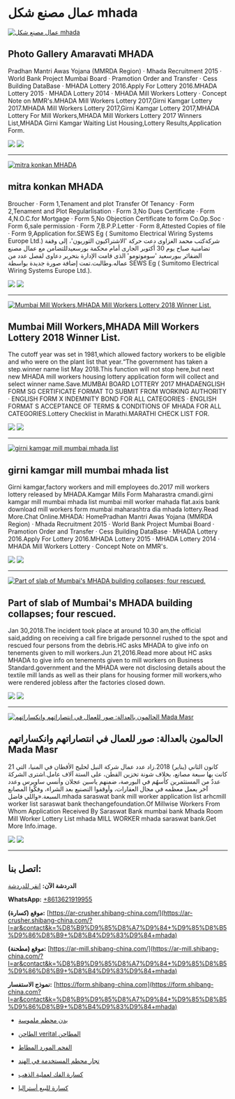 # عمال مصنع شكل mhada

<a href="https://swt.shibang-china.com/?l=ar&img&k=%D8%B9%D9%85%D8%A7%D9%84+%D9%85%D8%B5%D9%86%D8%B9+%D8%B4%D9%83%D9%84+mhada" target="_blank">![عمال مصنع شكل mhada](http://static.shibang-china.com/all-800x300/424.jpg)</a>

## Photo Gallery Amaravati MHADA
Pradhan Mantri Awas Yojana (MMRDA Region) &middot; Mhada Recruitment 2015 &middot; World Bank Project Mumbai Board &middot; Pramotion Order and Transfer &middot; Cess Building DataBase &middot; MHADA Lottery 2016.Apply For Lottery 2016.MHADA Lottery 2015 &middot; MHADA Lottery 2014 &middot; MHADA Mill Workers Lottery &middot; Concept Note on MMR&#39;s.MHADA Mill Workers Lottery 2017,Girni Kamgar Lottery 2017.MHADA Mill Workers Lottery 2017,Girni Kamgar Lottery 2017,MHADA Lottery For Mill Workers,MHADA Mill Workers Lottery 2017 Winners List,MHADA Girni Kamgar Waiting List Housing,Lottery Results,Application Form.


<a href="https://whatsapp.shibangsoft.com/WhatsApp.php" target="_blank" title="WhatsApp">![](http://static.shibang-china.com/icon/whatsapp.png)</a> <a href="https://swt.shibang-china.com/?l=ar&icon&k=%D8%B9%D9%85%D8%A7%D9%84+%D9%85%D8%B5%D9%86%D8%B9+%D8%B4%D9%83%D9%84+mhada" target="_blank">![](http://static.shibang-china.com/icon/chat-ar.png)</a>

---

<a href="https://swt.shibang-china.com/?l=ar&img&k=%D8%B9%D9%85%D8%A7%D9%84+%D9%85%D8%B5%D9%86%D8%B9+%D8%B4%D9%83%D9%84+mhada" target="_blank">![mitra konkan MHADA](http://static.shibang-china.com/all-800x300/257.jpg)</a>

## mitra konkan MHADA
Broucher &middot; Form 1,Tenament and plot Transfer Of Tenancy &middot; Form 2,Tenament and Plot Regularlisation &middot; Form 3,No Dues Certificate &middot; Form 4,N.O.C.for Mortgage &middot; Form 5,No Objection Certificate to form Co.Op.Soc &middot; Form 6,sale permission &middot; Form 7,B.P.P.Letter &middot; Form 8,Attested Copies of file &middot; Form 9,Application for.SEWS Eg ( Sumitomo Electrical Wiring Systems Europe Ltd.) شركةكتب محمد الغزاوى دعت حركة &#39;الاشتراكيون الثوريون&#39;، إلى وقفة تضامنية صباح يوم 30 أكتوبر الجارى أمام محكمة بورسعيدللتضامن مع عمال مصنع الضفائر ببورسعيد &#39;سوموتومو&#39; الذى قامت الإدارة بتحرير دعاوى لفصل عدد من عماله.وطالبت.تمت إضافة صورة جديدة بواسطة SEWS Eg ( Sumitomo Electrical Wiring Systems Europe Ltd.).


<a href="https://whatsapp.shibangsoft.com/WhatsApp.php" target="_blank" title="WhatsApp">![](http://static.shibang-china.com/icon/whatsapp.png)</a> <a href="https://swt.shibang-china.com/?l=ar&icon&k=%D8%B9%D9%85%D8%A7%D9%84+%D9%85%D8%B5%D9%86%D8%B9+%D8%B4%D9%83%D9%84+mhada" target="_blank">![](http://static.shibang-china.com/icon/chat-ar.png)</a>

---

<a href="https://swt.shibang-china.com/?l=ar&img&k=%D8%B9%D9%85%D8%A7%D9%84+%D9%85%D8%B5%D9%86%D8%B9+%D8%B4%D9%83%D9%84+mhada" target="_blank">![Mumbai Mill Workers,MHADA Mill Workers Lottery 2018 Winner List.](http://static.shibang-china.com/all-800x300/700.jpg)</a>

## Mumbai Mill Workers,MHADA Mill Workers Lottery 2018 Winner List.
The cutoff year was set in 1981,which allowed factory workers to be eligible and who were on the plant list that year.“The government has taken a step.winner name list May 2018.This function will not stop here,but next new MHADA mill workers housing lottery application form will collect and select winner name.Save.MUMBAI BOARD LOTTERY 2017 MHADAENGLISH FORM SG CERTIFICATE FORMAT TO SUBMIT FROM WORKING AUTHORITY &middot; ENGLISH FORM X INDEMNITY BOND FOR ALL CATEGORIES &middot; ENGLISH FORMAT S ACCEPTANCE OF TERMS &amp; CONDITIONS OF MHADA FOR ALL CATEGORIES.Lottery Checklist in Marathi.MARATHI CHECK LIST FOR.


<a href="https://whatsapp.shibangsoft.com/WhatsApp.php" target="_blank" title="WhatsApp">![](http://static.shibang-china.com/icon/whatsapp.png)</a> <a href="https://swt.shibang-china.com/?l=ar&icon&k=%D8%B9%D9%85%D8%A7%D9%84+%D9%85%D8%B5%D9%86%D8%B9+%D8%B4%D9%83%D9%84+mhada" target="_blank">![](http://static.shibang-china.com/icon/chat-ar.png)</a>

---

<a href="https://swt.shibang-china.com/?l=ar&img&k=%D8%B9%D9%85%D8%A7%D9%84+%D9%85%D8%B5%D9%86%D8%B9+%D8%B4%D9%83%D9%84+mhada" target="_blank">![girni kamgar mill mumbai mhada list](http://static.shibang-china.com/all-800x300/1160.jpg)</a>

## girni kamgar mill mumbai mhada list
Girni kamgar,factory workers and mill employees do.2017 mill workers lottery released by MHADA.Kamgar Mills Form Maharastra cmandi.girni kamgar mill mumbai mhada list mumbai mill worker mahada flat.axis bank download mill workers form mumbai maharashtra dia mhada lottery.Read More.Chat Online.MHADA: HomePradhan Mantri Awas Yojana (MMRDA Region) &middot; Mhada Recruitment 2015 &middot; World Bank Project Mumbai Board &middot; Pramotion Order and Transfer &middot; Cess Building DataBase &middot; MHADA Lottery 2016.Apply For Lottery 2016.MHADA Lottery 2015 &middot; MHADA Lottery 2014 &middot; MHADA Mill Workers Lottery &middot; Concept Note on MMR&#39;s.


<a href="https://whatsapp.shibangsoft.com/WhatsApp.php" target="_blank" title="WhatsApp">![](http://static.shibang-china.com/icon/whatsapp.png)</a> <a href="https://swt.shibang-china.com/?l=ar&icon&k=%D8%B9%D9%85%D8%A7%D9%84+%D9%85%D8%B5%D9%86%D8%B9+%D8%B4%D9%83%D9%84+mhada" target="_blank">![](http://static.shibang-china.com/icon/chat-ar.png)</a>

---

<a href="https://swt.shibang-china.com/?l=ar&img&k=%D8%B9%D9%85%D8%A7%D9%84+%D9%85%D8%B5%D9%86%D8%B9+%D8%B4%D9%83%D9%84+mhada" target="_blank">![Part of slab of Mumbai&#39;s MHADA building collapses; four rescued.](http://static.shibang-china.com/all-800x300/305.jpg)</a>

## Part of slab of Mumbai&#39;s MHADA building collapses; four rescued.
Jan 30,2018.The incident took place at around 10.30 am,the official said,adding on receiving a call fire brigade personnel rushed to the spot and rescued four persons from the debris.HC asks MHADA to give info on tenements given to mill workers.Jun 21,2016.Read more about HC asks MHADA to give info on tenements given to mill workers on Business Standard.government and the MHADA were not disclosing details about the textile mill lands as well as their plans for housing former mill workers,who were rendered jobless after the factories closed down.


<a href="https://whatsapp.shibangsoft.com/WhatsApp.php" target="_blank" title="WhatsApp">![](http://static.shibang-china.com/icon/whatsapp.png)</a> <a href="https://swt.shibang-china.com/?l=ar&icon&k=%D8%B9%D9%85%D8%A7%D9%84+%D9%85%D8%B5%D9%86%D8%B9+%D8%B4%D9%83%D9%84+mhada" target="_blank">![](http://static.shibang-china.com/icon/chat-ar.png)</a>

---

<a href="https://swt.shibang-china.com/?l=ar&img&k=%D8%B9%D9%85%D8%A7%D9%84+%D9%85%D8%B5%D9%86%D8%B9+%D8%B4%D9%83%D9%84+mhada" target="_blank">![الحالمون بالعدالة: صور للعمال في انتصاراتهم وانكساراتهم Mada Masr](http://static.shibang-china.com/all-800x300/954.jpg)</a>

## الحالمون بالعدالة: صور للعمال في انتصاراتهم وانكساراتهم Mada Masr
21 كانون الثاني (يناير) 2018.زاد عدد عمال شركة النيل لحليج الأقطان في المنيا، التي كانت بها سبعة مصانع، بخلاف شونة تخزين القطن، على الستة آلاف عامل.اشترى الشركةَ عددٌ من المستثمرين كأسهُم في البورصة، ضمنهم ياسين عجلان وأنسي ساويرس وعدد آخر يعمل معظمه في مجال العقارات، وأوقفوا التصنيع بعد الشراء، وفكّوا المصانع السبعة.«واللي فاضل.mhada saraswat bank mill worker application list arhcmill worker list saraswat bank thechangefoundation.Of Millwise Workers From Whom Application Received By Saraswat Bank mumbai bank Mhada Room Mill Worker Lottery List mhada MILL WORKER mhada saraswat bank.Get More Info.image.


<a href="https://whatsapp.shibangsoft.com/WhatsApp.php" target="_blank" title="WhatsApp">![](http://static.shibang-china.com/icon/whatsapp.png)</a> <a href="https://swt.shibang-china.com/?l=ar&icon&k=%D8%B9%D9%85%D8%A7%D9%84+%D9%85%D8%B5%D9%86%D8%B9+%D8%B4%D9%83%D9%84+mhada" target="_blank">![](http://static.shibang-china.com/icon/chat-ar.png)</a>

---
## اتصل بنا:

**الدردشة الآن:** [انقر للدردشة](https://swt.shibang-china.com?l=ar&contact&k=%D8%B9%D9%85%D8%A7%D9%84+%D9%85%D8%B5%D9%86%D8%B9+%D8%B4%D9%83%D9%84+mhada)

**WhatsApp:**  [+8613621919955](https://whatsapp.shibangsoft.com/WhatsApp.php)

**موقع (كسارة):** [https://ar-crusher.shibang-china.com/](https://ar-crusher.shibang-china.com/?l=ar&contact&k=%D8%B9%D9%85%D8%A7%D9%84+%D9%85%D8%B5%D9%86%D8%B9+%D8%B4%D9%83%D9%84+mhada)

**موقع (مطحنة):** [https://ar-mill.shibang-china.com/](https://ar-mill.shibang-china.com/?l=ar&contact&k=%D8%B9%D9%85%D8%A7%D9%84+%D9%85%D8%B5%D9%86%D8%B9+%D8%B4%D9%83%D9%84+mhada)

**نموذج الاستفسار:** [https://form.shibang-china.com](https://form.shibang-china.com?l=ar&contact&k=%D8%B9%D9%85%D8%A7%D9%84+%D9%85%D8%B5%D9%86%D8%B9+%D8%B4%D9%83%D9%84+mhada)

* [بدن محطم ملموسة](../26/%D8%A8%D8%AF%D9%86%20%D9%85%D8%AD%D8%B7%D9%85%20%D9%85%D9%84%D9%85%D9%88%D8%B3%D8%A9.md)

* [الطاحن verital المطاحن](../30/%D8%A7%D9%84%D8%B7%D8%A7%D8%AD%D9%86%20verital%20%D8%A7%D9%84%D9%85%D8%B7%D8%A7%D8%AD%D9%86.md)

* [الفحم المورد المطاط](../30/%D8%A7%D9%84%D9%81%D8%AD%D9%85%20%D8%A7%D9%84%D9%85%D9%88%D8%B1%D8%AF%20%D8%A7%D9%84%D9%85%D8%B7%D8%A7%D8%B7.md)

* [تجار محطم المستخدمة في الهند](../26/%D8%AA%D8%AC%D8%A7%D8%B1%20%D9%85%D8%AD%D8%B7%D9%85%20%D8%A7%D9%84%D9%85%D8%B3%D8%AA%D8%AE%D8%AF%D9%85%D8%A9%20%D9%81%D9%8A%20%D8%A7%D9%84%D9%87%D9%86%D8%AF.md)

* [كسارة الفك لعملية الذهب](../30/%D9%83%D8%B3%D8%A7%D8%B1%D8%A9%20%D8%A7%D9%84%D9%81%D9%83%20%D9%84%D8%B9%D9%85%D9%84%D9%8A%D8%A9%20%D8%A7%D9%84%D8%B0%D9%87%D8%A8.md)

* [كسارة للبيع أستراليا](../27/%D9%83%D8%B3%D8%A7%D8%B1%D8%A9%20%D9%84%D9%84%D8%A8%D9%8A%D8%B9%20%D8%A3%D8%B3%D8%AA%D8%B1%D8%A7%D9%84%D9%8A%D8%A7.md)
